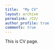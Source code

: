 ```yaml
---
title:  "My CV"
layout: archive
permalink: /CV/
author_profile: true
comments: true
---
```


This is CV page.
